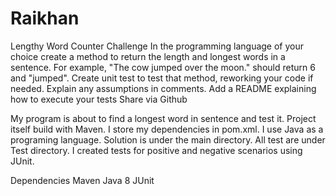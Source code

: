 # Raikhan
Lengthy Word Counter
Challenge
In the programming language of your choice create a method to return the length and longest words in a sentence. For example, "The cow jumped over the moon." should return 6 and "jumped".
Create unit test to test that method, reworking your code if needed.
Explain any assumptions in comments.
Add a README explaining how to execute your tests
Share via Github

My program is about to find a longest word in sentence and test it.
Project itself build with Maven. I store my dependencies in pom.xml. I use Java as a programing language. 
Solution is under the main directory. 
All test are under Test directory. I created tests for positive and negative scenarios using JUnit.


Dependencies
Maven
Java 8
JUnit

